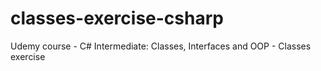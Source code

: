 # classes-exercise-csharp
Udemy course - C# Intermediate: Classes, Interfaces and OOP - Classes exercise
